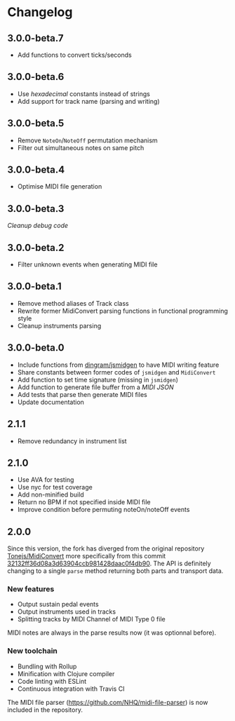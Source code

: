 # Changelog

## 3.0.0-beta.7

- Add functions to convert ticks/seconds

## 3.0.0-beta.6

- Use *hexadecimal* constants instead of strings
- Add support for track name (parsing and writing)

## 3.0.0-beta.5

- Remove `NoteOn`/`NoteOff` permutation mechanism
- Filter out simultaneous notes on same pitch

## 3.0.0-beta.4

- Optimise MIDI file generation

## 3.0.0-beta.3

*Cleanup debug code*

## 3.0.0-beta.2

- Filter unknown events when generating MIDI file

## 3.0.0-beta.1

- Remove method aliases of Track class
- Rewrite former MidiConvert parsing functions in functional programming style
- Cleanup instruments parsing

## 3.0.0-beta.0

- Include functions from [dingram/jsmidgen](https://github.com/dingram/jsmidgen) to have MIDI writing feature
- Share constants between former codes of `jsmidgen` and `MidiConvert`
- Add function to set time signature (missing in `jsmidgen`)
- Add function to generate file buffer from a _MIDI JSON_
- Add tests that parse then generate MIDI files
- Update documentation

## 2.1.1

- Remove redundancy in instrument list

## 2.1.0

- Use AVA for testing
- Use nyc for test coverage
- Add non-minified build
- Return no BPM if not specified inside MIDI file
- Improve condition before permuting noteOn/noteOff events

## 2.0.0

Since this version, the fork has diverged from the original repository [Tonejs/MidiConvert](https://github.com/Tonejs/MidiConvert) more specifically from this commit [32132ff36d08a3d63904ccb981428daac0f4db90](https://github.com/Tonejs/MidiConvert/commit/32132ff36d08a3d63904ccb981428daac0f4db90). The API is definitely changing to a single `parse` method returning both parts and transport data.

### New features

- Output sustain pedal events
- Output instruments used in tracks
- Splitting tracks by MIDI Channel of MIDI Type 0 file

MIDI notes are always in the parse results now (it was optionnal before).

### New toolchain

- Bundling with Rollup
- Minification with Clojure compiler
- Code linting with ESLint
- Continuous integration with Travis CI

The MIDI file parser (https://github.com/NHQ/midi-file-parser) is now included in the repository.
